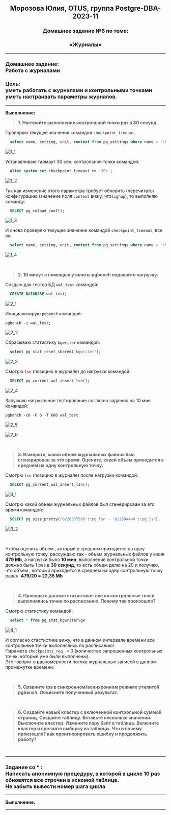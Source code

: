 **<div align="center"><h2>Морозова Юлия, OTUS, группа Postgre-DBA-2023-11</h2></div>**

**<div align=center><h3>Домашнее задание №6 по теме:</h3></div>**
**<div align=center><h3>«Журналы»</h3></div>**

***
**<h3>Домашнее задание:
<br>Работа с журналами</h3>**

**<h3>Цель:
<br>уметь работать с журналами и контрольными точками
<br>уметь настраивать параметры журналов.</h3>**

***

**Выполнение:**

>**1. Настройте выполнение контрольной точки раз в 30 секунд.**

Проверяю текущее значение командой ``checkpoint_timeout``:

```sql
  select name, setting, unit, context from pg_settings where name = 'checkpoint_timeout';
```
  ![1_1](https://github.com/Y-M-Morozova/Postgre-DBA-2023-11_OTUS_Morozova_Yulia/assets/153178571/5e71cd77-70b8-4287-817f-d9819f03d938)

Устанавливаю таймаут 30 сек. контрольной точки командой:

```sql
  alter system set checkpoint_timeout to '30s';
```

  ![1_2](https://github.com/Y-M-Morozova/Postgre-DBA-2023-11_OTUS_Morozova_Yulia/assets/153178571/cc398446-10ff-4914-a6e3-b56769215f7e)

Так как изменение этого параметра требует обновить (перечитать) конфигурацию (значение поля ``context`` вижу, что``sighup``), то выполняю команду:

```sql
  SELECT pg_reload_conf();
```

  ![1_3](https://github.com/Y-M-Morozova/Postgre-DBA-2023-11_OTUS_Morozova_Yulia/assets/153178571/b07236eb-46ab-4405-8384-3839da657ac3)

И снова проверяю текущее значение командой ``checkpoint_timeout``, все ок:

```sql
  select name, setting, unit, context from pg_settings where name = 'checkpoint_timeout';
```

  ![1_4](https://github.com/Y-M-Morozova/Postgre-DBA-2023-11_OTUS_Morozova_Yulia/assets/153178571/7d67094c-f69a-43dc-994e-9a7dbfffc53f)
  
<br/>

>**2. 10 минут c помощью утилиты pgbench подавайте нагрузку.**

Создаю для тестов БД ``wal_test`` командой:

```sql
  CREATE DATABASE wal_test;
```

![2_1](https://github.com/Y-M-Morozova/Postgre-DBA-2023-11_OTUS_Morozova_Yulia/assets/153178571/52dc566d-2604-4d45-88b8-3d2e37180292)

Инициализирую ``pgbench`` командой: 

``pgbench -i wal_test;``

  ![2_2](https://github.com/Y-M-Morozova/Postgre-DBA-2023-11_OTUS_Morozova_Yulia/assets/153178571/0f49294d-6c3c-4688-a2d1-f08ed9d32476)

Сбрасываю статистику ``bgwriter`` командой:

```sql
  select pg_stat_reset_shared('bgwriter');
```

  ![2_3](https://github.com/Y-M-Morozova/Postgre-DBA-2023-11_OTUS_Morozova_Yulia/assets/153178571/a7854ea9-8631-40f2-a981-1273eb1c581e)

Смотрю ``lsn`` (позицию в журнале) до нагрузки командой:

```sql
  SELECT pg_current_wal_insert_lsn();
```

  ![2_4](https://github.com/Y-M-Morozova/Postgre-DBA-2023-11_OTUS_Morozova_Yulia/assets/153178571/c1845d32-c9bb-48a5-83f8-fe5bb3a7ac3c)

Запускаю нагрузочное тестирование согласно заданию на 10 мин командой:

```pgbench -c8 -P 6 -T 600 wal_test```

  ![2_5](https://github.com/Y-M-Morozova/Postgre-DBA-2023-11_OTUS_Morozova_Yulia/assets/153178571/3c31bf41-322f-4b0a-b9ad-ea21c2cfe6a8)

  ![2_6](https://github.com/Y-M-Morozova/Postgre-DBA-2023-11_OTUS_Morozova_Yulia/assets/153178571/b3ab90cc-635d-4974-aa54-4652903b4c85)

<br/>

>**3. Измерьте, какой объем журнальных файлов был сгенерирован за это время. Оцените, какой объем приходится в среднем на одну контрольную точку.**

Смотрю ``lsn`` (позицию в журнале) после нагрузки командой:

```sql
  SELECT pg_current_wal_insert_lsn();
```

  ![3_1](https://github.com/Y-M-Morozova/Postgre-DBA-2023-11_OTUS_Morozova_Yulia/assets/153178571/946069a2-ddcd-4619-b91a-50aaa0299c9c)

Смотрю какой объем журнальных файлов был сгенерирован за это время командой:

```sql
  SELECT pg_size_pretty('0/20557598'::pg_lsn - '0/25DA440'::pg_lsn);
```

  ![3_2](https://github.com/Y-M-Morozova/Postgre-DBA-2023-11_OTUS_Morozova_Yulia/assets/153178571/c1613999-e02a-4d7c-8400-1d224e3b64ba)


  <br/>

Чтобы оценить объем , который в среднем приходится на одну контрольную точку, рассуждаю так - объем журнальных файлов у меня **479 Mb**, а нагрузки было **10 мин**, выполнение контрольной точки должно быть 1 раз в **30 секунд**, то есть объем делю на 20 и получаю, что объем , который приходится в среднем на одну контрольную точку равен:
**479/20 = 22,35 Mb**

<br/>

>**4. Проверьте данные статистики: все ли контрольные точки выполнялись точно по расписанию. Почему так произошло?**

Cмотрю статистику командой:

```sql
  select * from pg_stat_bgwriter\gx
```

  ![4_1](https://github.com/Y-M-Morozova/Postgre-DBA-2023-11_OTUS_Morozova_Yulia/assets/153178571/a7181042-273b-465b-bc3c-90d94e454939)

И согласно стастистике вижу, что в данном интервале времени все контрольные точки выполнялись по расписанию! 
<br>Параметр ``checkpoints_req `` = 0 (количество запрошенных контрольных точек, которые уже были выполнены).
<br>Это говорит о равномерности потока журнальных записей в данном промежутке времени.
  
  <br/>

>**5. Сравните tps в синхронном/асинхронном режиме утилитой pgbench. Объясните полученный результат.**



<br/>
  
>**6. Создайте новый кластер с включенной контрольной суммой страниц. Создайте таблицу. Вставьте несколько значений. Выключите кластер. Измените пару байт в таблице. Включите кластер и сделайте выборку из таблицы. Что и почему произошло? как проигнорировать ошибку и продолжить работу?**



<br/> 






***
**<h3> Задание со * :
<br>Написать анонимную процедуру, в которой в цикле 10 раз обновятся все строчки в искомой таблице.
<br>Не забыть вывести номер шага цикла</h3>**
***

**Выполнение:**


***


